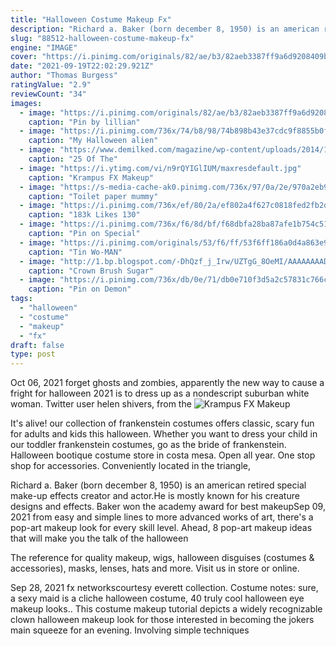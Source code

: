 ```yaml
---
title: "Halloween Costume Makeup Fx"
description: "Richard a. Baker (born december 8, 1950) is an american retired special make-up effects creator and actor.He is mostly known for his creature designs and effects. Baker won the academy award for best makeup"
slug: "88512-halloween-costume-makeup-fx"
engine: "IMAGE"
cover: "https://i.pinimg.com/originals/82/ae/b3/82aeb3387ff9a6d9208409b032cdd373.jpg"
date: "2021-09-19T22:02:29.921Z"
author: "Thomas Burgess"
ratingValue: "2.9"
reviewCount: "34"
images:
  - image: "https://i.pinimg.com/originals/82/ae/b3/82aeb3387ff9a6d9208409b032cdd373.jpg"
    caption: "Pin by lillian"
  - image: "https://i.pinimg.com/736x/74/b8/98/74b898b43e37cdc9f8855b0ff04db5df--prosthetic-makeup-theatrical-makeup.jpg"
    caption: "My Halloween alien"
  - image: "https://www.demilked.com/magazine/wp-content/uploads/2014/10/creepy-halloween-make-up-creative-ideas-4.jpg"
    caption: "25 Of The"
  - image: "https://i.ytimg.com/vi/n9rQYIGlIUM/maxresdefault.jpg"
    caption: "Krampus FX Makeup"
  - image: "https://s-media-cache-ak0.pinimg.com/736x/97/0a/2e/970a2eb9c4cdca2cd9939e3fd04fab90.jpg"
    caption: "Toilet paper mummy"
  - image: "https://i.pinimg.com/736x/ef/80/2a/ef802a4f627c0818fed2fb2d19c3b4ea.jpg"
    caption: "183k Likes 130"
  - image: "https://i.pinimg.com/736x/f6/8d/bf/f68dbfa28ba87afe1b754c518351c11a--crocodile-makeup-crocodile-costume.jpg"
    caption: "Pin on Special"
  - image: "https://i.pinimg.com/originals/53/f6/ff/53f6ff186a0d4a863e94251ade5358a1.jpg"
    caption: "Tin Wo-MAN"
  - image: "http://1.bp.blogspot.com/-DhQzf_j_Irw/UZTgG_8OeMI/AAAAAAAAD2U/7dsojeLUGyQ/s1600/anna20.jpeg"
    caption: "Crown Brush Sugar"
  - image: "https://i.pinimg.com/736x/db/0e/71/db0e710f3d5a2c57831c766c3967317a.jpg"
    caption: "Pin on Demon"
tags:
  - "halloween"
  - "costume"
  - "makeup"
  - "fx"
draft: false
type: post
---
```


Oct 06, 2021 forget ghosts and zombies, apparently the new way to cause a fright for halloween 2021 is to dress up as a nondescript suburban white woman. Twitter user helen shivers, from the
![Krampus FX Makeup](https://i.ytimg.com/vi/n9rQYIGlIUM/maxresdefault.jpg "Krampus FX Makeup")

It&#39;s alive! our collection of frankenstein costumes offers classic, scary fun for adults and kids this halloween. Whether you want to dress your child in our toddler frankenstein costumes, go as the bride of frankenstein. Halloween bootique costume store in costa mesa. Open all year. One stop shop for accessories. Conveniently located in the triangle,
<!--inArticleAds-->

<!--galleryOne-->

Richard a. Baker (born december 8, 1950) is an american retired special make-up effects creator and actor.He is mostly known for his creature designs and effects. Baker won the academy award for best makeupSep 09, 2021 from easy and simple lines to more advanced works of art, there's a pop-art makeup look for every skill level. Ahead, 8 pop-art makeup ideas that will make you the talk of the halloween
<!--inArticleAds-->

<!--galleryTwo-->

The reference for quality makeup, wigs, halloween disguises (costumes & accessories), masks, lenses, hats and more. Visit us in store or online.
<!--galleryThree-->

Sep 28, 2021 fx networkscourtesy everett collection.  Costume notes: sure, a sexy maid is a cliche halloween costume, 40 truly cool halloween eye makeup looks.. This costume makeup tutorial depicts a widely recognizable clown halloween makeup look for those interested in becoming the jokers main squeeze for an evening. Involving simple techniques